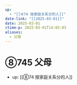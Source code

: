 ```yaml
---
up:
  - "[[⑧74 按家庭关系分的人]]"
date-link: "[[2025-03-01]]"
date: 2025-03-01
ctime-p: 2025-03-01T14:03:03
aliases:
  - 父母
---
```


# ⑧745 父母

- up: [[⑧74 按家庭关系分的人]]
